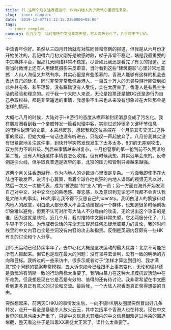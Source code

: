 ```yaml
---
title: 71.这两个月关注香港游行，作为内地人的少数派心里很是复杂。
slug: 'inner complex '
date: '2019-12-07T14:12:15.2360000+08:00'
tags:
  - inner complex
summary: 近几个月，我对推特中文圈非常失望，它太两极分化了，几乎容不下讨论。
---
```

中流青年你好。虽然从三四月开始就有对陈同佳和修例的报道，但我是从六月份才开始关注的。我记得六月初又刚好是敏感时段，梯子非常不稳定，端是我最重要的中文媒体平台，但那几天网络非常不稳定。尽管如此我还是看完了有关的报道。记得当时微博上还有人用建筑摄影来反审查，当时看到这些“建筑摄影”心里非常地震撼：人山人海但又井然有序。其实心里是有些羡慕的，香港人能够有这样的机会去表达自己的诉求。同时非常非常敬佩香港人，一百五十万人的无领导游行能做到如此井井有条、和平理智，没有踩踏没有人受伤，实在太厉害了。香港人是有民主生活的经验和理念的。对于我一个大陆人来说，无论是投票还是被DQ还是游行为自己争取权益，都是非常遥远的事情，我想象不出来也从来没有想象过在大陆那会是怎样的情形。



大概七八月的时候，大陆对于HK游行的态度从噤声和封闭消息变成了污名化。我在朋友圈看到我一个亲戚转发一篇看似理中客，实则过滤掉很多关键环节信息的“理性说理”的文章，本来想反驳，想起我和这位亲戚在一个月前其实交流过这件事的缘起，但她大概一句话也没有听进去，只能叹一声起放弃了。八月份我其实没有很紧密地关注这件事，到快开学突然发现发生了太多太多，831的无差别攻击、双方武力不断升级…到后来事情越来越复杂，十月份警察的第一枪到前不久荒谬的第二枪，没有人知道这件事情要怎么收尾。但有时候我想，其实迟早会来的。反修例是引火线，但争取真普选是迟早的事，北京的压力和管制只会越来越强。



这两个月关注香港游行，作为内地人的少数派心里很是复杂。一方面我即使不在大陆也不敢发声，说话小心翼翼，看着全球各地疯狂的内地人谩骂的视频无言以对，然后一次又一次被代表，成为“被洗脑”的“支人”的一员；另一方面在海外开始发现自己对中文、对中文文化的熟悉感、眷恋感，以及意识到无论怎样我都不会否认我是大陆人的事实。HK的事让我不得不反思自己的identity。我明白港人的愤怒和对内地人的敌意，明白绝大部分港人不会主动歧视另一个群体，也知道很多时候刻板印象难以避免，但我不认可对所有大陆人不分缘由的攻击，无论说出这个攻击的是谁，因为这就是歧视。近几个月，我对推特中文圈非常失望，它太两极分化了，几乎容不下讨论。为示威者说话的完全无法容忍任何质疑示威暴力的言论，我的时间线里的中文内容也全是空洞没有内容的攻击和指责。反倒是英语内容颇有一些HK有关的讨论和个人分享。



到今天运动已经持续半年了。去中心化大概是这次运动的最大优势：北京不可能把所有人抓起来。但它也是现在最大的问题：没有领导去谈判，没有一致的明确的方向和目标。我听过的一些采访中，很多示威者对于“怎样才算达到目的、我才满意”这个问题的答案非常模糊，五大诉求如今已经跟不上事态变化，无论和理非还是勇武派有清晰一致的行动目标太重要了。我明白暴力在这种大规模抗议活动中在所难免，但我想是现在它是否是有效的、值得的还有待讨论。我非常希望在中文圈看到更多真正有意义的讨论和交流。最后我，一个大陆人祝香港真正获得想要的自由。



突然想起来，前两天CHKU的事情发生后，一向不谈HK朋友圈里突然冒出好几条转发，点开一看全是暴徒杀人放火云云，其中包括半个香港人也在转发。现在中文世界的信息污染太严重了，只读中文信息尤其墙内的中文信息很难逃过污染的围追堵截，整天看这些于是叫嚣XX暴徒太正常了。读什么太重要了。
